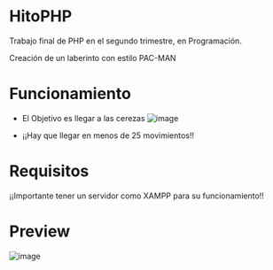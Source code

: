 # HitoPHP

Trabajo final de PHP en el segundo trimestre, en Programación.

Creación de un laberinto con estilo PAC-MAN

# Funcionamiento

* El Objetivo es llegar a las cerezas 
![image](https://user-images.githubusercontent.com/92629850/184852371-e9533360-8d84-4033-beaf-fdcb488267ee.png)

* ¡¡Hay que llegar en menos de 25 movimientos!!

# Requisitos

¡¡Importante tener un servidor como XAMPP para su funcionamiento!!

# Preview

![image](https://user-images.githubusercontent.com/92629850/184852900-883eacba-a5b4-4d7b-ad26-abcd9ebebb31.png)
